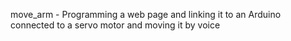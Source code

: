 move_arm - Programming a web page and linking it to an Arduino connected to a servo motor and moving it by voice
